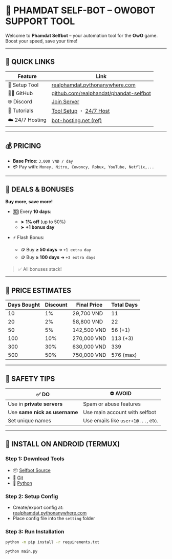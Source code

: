 # 🚀 PHAMDAT SELF-BOT – OWOBOT SUPPORT TOOL

Welcome to **Phamdat Selfbot** – your automation tool for the **OwO** game. Boost your speed, save your time!

---

## 📌 QUICK LINKS

| Feature        | Link                                                                 |
|----------------|----------------------------------------------------------------------|
| 🔧 Setup Tool   | [realphamdat.pythonanywhere.com](https://realphamdat.pythonanywhere.com) |
| 🧑‍💻 GitHub      | [github.com/realphandat/phandat-selfbot](https://github.com/realphandat/phandat-selfbot) |
| 🌐 Discord      | [Join Server](https://discord.gg/26wKfR6jHD)                         |
| 🎥 Tutorials    | [Tool Setup](https://youtu.be/63zlmixNa14) ・ [24/7 Host](https://youtu.be/sLnghrF9ksw) |
| ☁️ 24/7 Hosting | [bot-hosting.net (ref)](https://bot-hosting.net/?aff=1191703681637290086) |

---

## 💰 PRICING

- **Base Price**: `3,000 VND / day`
- 💳 Pay with: `Money, Nitro, Cowoncy, Robux, YouTube, Netflix,...`

---

## 🎁 DEALS & BONUSES

**Buy more, save more!**

- 🔟 Every **10 days**:
  - ➤ **1% off** (up to 50%)
  - ➤ **+1 bonus day**
  
- ⚡ Flash Bonus:
  - 🪙 Buy **≥ 50 days** ➜ `+1 extra day`
  - 🪙 Buy **≥ 100 days** ➜ `+3 extra days`

> ✅ All bonuses stack!

---

## 🧮 PRICE ESTIMATES

| Days Bought | Discount | Final Price | Total Days |
|-------------|----------|-------------|------------|
| 10          | 1%       | 29,700 VND  | 11         |
| 20          | 2%       | 58,800 VND  | 22         |
| 50          | 5%       | 142,500 VND | 56 (+1)    |
| 100         | 10%      | 270,000 VND | 113 (+3)   |
| 300         | 30%      | 630,000 VND | 339        |
| 500         | 50%      | 750,000 VND | 576 (max)  |

---

## 🔐 SAFETY TIPS

| ✅ DO                         | ⛔ AVOID                                 |
|------------------------------|------------------------------------------|
| Use in **private servers**   | Spam or abuse features                   |
| Use **same nick as username**| Use main account with selfbot            |
| Set unique names             | Use emails like `user+1@...`, etc.       |

---

## 📱 INSTALL ON ANDROID (TERMUX)

### Step 1: Download Tools
- 📦 [Selfbot Source](https://github.com/realphamdat/phamdat-selfbot)
- 🧰 [Git](https://git-scm.com/downloads)
- 🐍 [Python](https://www.python.org/downloads)

### Step 2: Setup Config
- Create/export config at:  
  [realphamdat.pythonanywhere.com](https://realphamdat.pythonanywhere.com)
- Place config file into the `setting` folder

### Step 3: Run Installation
```bash
python -m pip install -r requirements.txt
```
```bash
python main.py
```
